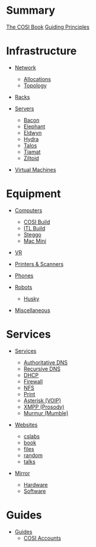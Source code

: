 # Summary

[The COSI Book](./the_cosi_book.md)
[Guiding Principles](./guiding_principles.md)

# Infrastructure

- [Network](./infrastructure/network/index.md)
    - [Allocations](./infrastructure/network/ip_allocations.md)
    - [Topology](./infrastructure/network/topology.md)

- [Racks](./infrastructure/racks.md)

- [Servers](./infrastructure/servers/index.md)
    - [Bacon]()
    - [Elephant](./infrastructure/servers/elephant.md)
  	- [Eldwyn](./infrastructure/servers/eldwyn.md)
    - [Hydra](./infrastructure/servers/hydra.md)
    - [Talos](./infrastructure/servers/talos.md)
    - [Tiamat](./infrastructure/servers/tiamat.md)
    - [Ziltoid](./infrastructure/servers/ziltoid.md)

- [Virtual Machines](./infrastructure/vms.md)

# Equipment

- [Computers]()
    - [COSI Build]()
    - [ITL Build]()
    - [Steggo]()
    - [Mac Mini]()

- [VR]()

- [Printers & Scanners]()

- [Phones]()

- [Robots]()
    - [Husky]()

- [Miscellaneous]()

# Services

- [Services]()
    - [Authoritative DNS](./services/authoritative_dns.md)
    - [Recursive DNS](./services/recursive_dns.md)
    - [DHCP](./services/dhcp.md)
    - [Firewall](./services/firewall.md)
    - [NFS]()
    - [Print](./services/print.md)
    - [Asterisk (VOIP)](./services/asterisk.md)
    - [XMPP (Prosody)](./services/xmpp.md)
    - [Murmur (Mumble)](./services/murmur.md)

- [Websites]()
    - [cslabs]()
    - [book](./websites/book.md)
    - [files]()
    - [random]()
    - [talks]()

- [Mirror](./mirror/introduction.md)
    - [Hardware]()
    - [Software]()

# Guides 

- [Guides]() 
    - [COSI Accounts](./guides/cosi_accounts.md)
